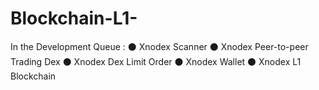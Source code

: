 # Blockchain-L1-
In the Development Queue : ⚫️ Xnodex Scanner ⚫️ Xnodex Peer-to-peer Trading Dex ⚫️ Xnodex Dex Limit Order ⚫️ Xnodex Wallet ⚫️ Xnodex L1 Blockchain
